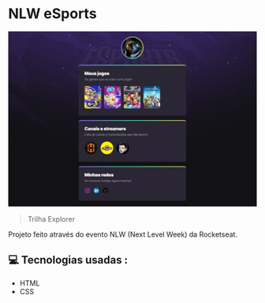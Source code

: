 # NLW eSports

![preview](./images/preview.jpeg)

> Trilha Explorer

Projeto feito através do evento NLW (Next Level Week) da Rocketseat.

## 💻 Tecnologias usadas :

- HTML
- CSS
